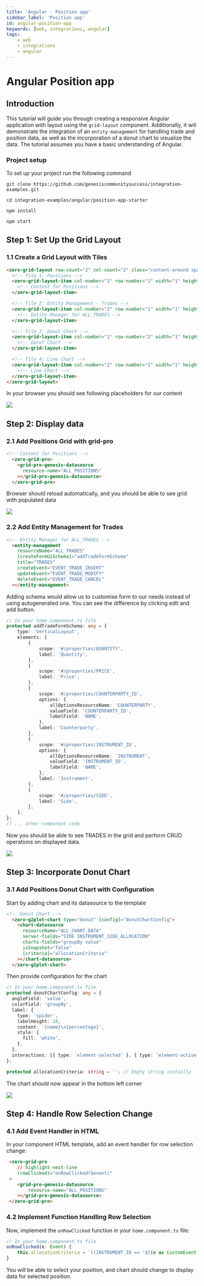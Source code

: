 ```yaml
---
title: 'Angular - Position app'
sidebar_label: 'Position app'
id: angular-position-app
keywords: [web, integrations, angular]
tags:
    - web
    - integrations
    - angular
---
```


# Angular Position app

## Introduction

This tutorial will guide you through creating a responsive Angular application with layout using the `grid-layout` component. Additionally, it will demonstrate the integration of an `entity-management` for handling trade and position data, as well as the incorporation of a donut chart to visualize the data. The tutorial assumes you have a basic understanding of Angular.

### Project setup
To set up your project run the following command 
```shell
git clone https://github.com/genesiscommunitysuccess/integration-examples.git
```
```shell
cd integration-examples/angular/position-app-starter
```
```shell
npm install
```
```shell
npm start
```

## Step 1: Set Up the Grid Layout

### 1.1 Create a Grid Layout with Tiles

```html title="home.component.html"
<zero-grid-layout row-count="2" col-count="2" class="content-around spacing-4x" >
  <!-- Tile 1: Positions -->
  <zero-grid-layout-item col-number="1" row-number="1" width="1" height="1" style="background-color: grey">
    <!-- Content for Positions -->
  </zero-grid-layout-item>

  <!-- Tile 2: Entity Management - Trades -->
  <zero-grid-layout-item col-number="2" row-number="1" width="1" height="1" style="background-color: darkgrey">
    <!-- Entity Manager for ALL_TRADES -->
  </zero-grid-layout-item>

  <!-- Tile 3: Donut Chart -->
  <zero-grid-layout-item col-number="1" row-number="2" width="1" height="1" style="background-color: lightgrey">
    <!-- Donut Chart -->
  </zero-grid-layout-item>

  <!-- Tile 4: Line Chart -->
  <zero-grid-layout-item col-number="2" row-number="2" width="1" height="1">
    <!-- Line Chart -->
  </zero-grid-layout-item>
</zero-grid-layout>
```

In your browser you should see following placeholders for our content

![](/img/angular-tutorial-layout.png)

## Step 2: Display data

### 2.1 Add Positions Grid with grid-pro

```html title="home.component.html"
<!-- Content for Positions -->
  <zero-grid-pro>
    <grid-pro-genesis-datasource
      resource-name="ALL_POSITIONS"
    ></grid-pro-genesis-datasource>
  </zero-grid-pro>
```

Browser should reload automatically, and you should be able to see grid with populated data

![](/img/angular-tutorial-grid.png)

### 2.2 Add Entity Management for Trades

```html title="home.component.html"
<!-- Entity Manager for ALL_TRADES -->
  <entity-management
    resourceName="ALL_TRADES"
    [createFormUiSchema]="addTradeFormSchema"
    title="TRADES"
    createEvent="EVENT_TRADE_INSERT"
    updateEvent="EVENT_TRADE_MODIFY"
    deleteEvent="EVENT_TRADE_CANCEL"
  ></entity-management>
```

Adding schema would allow us to customise form to our needs instead of using autogenerated one. You can see the difference by clicking edit and add button.
```typescript title="home.component.ts"
// In your home.component.ts file
protected addTradeFormSchema: any = {
    type: 'VerticalLayout',
    elements: [
        {
            scope: '#/properties/QUANTITY',
            label: 'Quantity',
        },
        {
            scope: '#/properties/PRICE',
            label: 'Price',
        },
        {
            scope: '#/properties/COUNTERPARTY_ID',
            options: {
                allOptionsResourceName: 'COUNTERPARTY',
                valueField: 'COUNTERPARTY_ID',
                labelField: 'NAME',
            },
            label: 'Counterparty',
        },
        {
            scope: '#/properties/INSTRUMENT_ID',
            options: {
                allOptionsResourceName: 'INSTRUMENT',
                valueField: 'INSTRUMENT_ID',
                labelField: 'NAME',
            },
            label: 'Instrument',
        },
        {
            scope: '#/properties/SIDE',
            label: 'Side',
        },
    ],
};
// ... other component code
```

Now you should be able to see TRADES in the grid and perform CRUD operations on displayed data.

![](/img/angular-tutorial-entities.png)

## Step 3: Incorporate Donut Chart

### 3.1 Add Positions Donut Chart with Configuration

Start by adding chart and its datasource to the template
```html title="home.component.html"
<!-- Donut Chart -->
  <zero-g2plot-chart type="donut" [config]="donutChartConfig">
    <chart-datasource
      resourceName="ALL_CHART_DATA"
      server-fields="SIDE INSTRUMENT_SIDE_ALLOCATION"
      charts-fields="groupBy value"
      isSnapshot="false"
      [criteria]="allocationCriteria"
    ></chart-datasource>
  </zero-g2plot-chart>
```
Then provide configuration for the chart
```typescript title="home.component.ts"
// In your home.component.ts file
protected donutChartConfig: any = {
  angleField: 'value',
  colorField: 'groupBy',
  label: {
    type: 'spider',
    labelHeight: 28,
    content: '{name}\n{percentage}',
    style: {
      fill: 'white',
    },
  },
  interactions: [{ type: 'element-selected' }, { type: 'element-active' }],
};

protected allocationCriteria: string = ''; // Empty string initially
```
The chart should now appear in the bottom left corner

![](/img/angular-tutorial-chart.png)

## Step 4: Handle Row Selection Change
### 4.1 Add Event Handler in HTML

In your component HTML template, add an event handler for row selection change:

```html title="home.component.html"
 <zero-grid-pro
    // highlight-next-line
    (rowClicked)="onRowClicked($event)"
 >
    <grid-pro-genesis-datasource
        resource-name="ALL_POSITIONS"
    ></grid-pro-genesis-datasource>
 </zero-grid-pro>
```
### 4.2 Implement Function Handling Row Selection

Now, implement the `onRowClicked` function in your `home.component.ts` file:

```typescript title="home.component.ts"
// In your home.component.ts file
onRowClicked(e: Event) {
    this.allocationCriteria = `((INSTRUMENT_ID == '${(e as CustomEvent).detail.data.INSTRUMENT_ID}'))`;
}
```

You will be able to select your position, and chart should change to display data for selected position.
